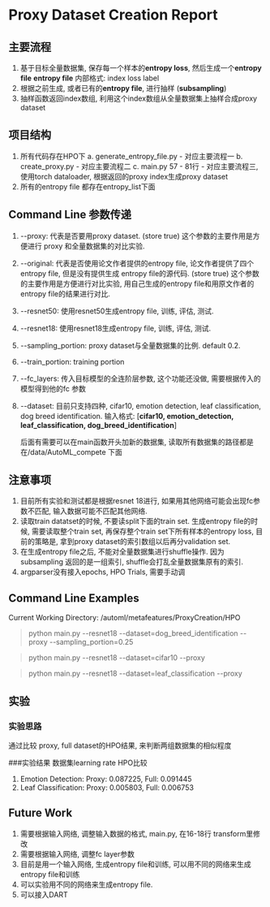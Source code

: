# Proxy Dataset Creation Report
 
 ## 主要流程
 1. 基于目标全量数据集, 保存每一个样本的**entropy loss**, 然后生成一个**entropy file**
    **entropy file** 内部格式: index    loss    label
 2. 根据之前生成, 或者已有的**entropy file**, 进行抽样 (**subsampling**)
 3. 抽样函数返回index数组, 利用这个index数组从全量数据集上抽样合成proxy dataset

 ## 项目结构
 1. 所有代码存在HPO下
    a. generate_entropy_file.py - 对应主要流程一
    b. create_proxy.py - 对应主要流程二
    c. main.py 57 - 81行 - 对应主要流程三, 使用torch dataloader, 根据返回的proxy index生成proxy dataset
 2. 所有的entropy file 都存在entropy_list下面

 ## Command Line 参数传递
 1. --proxy: 代表是否要用proxy dataset. (store true)
    这个参数的主要作用是方便进行 proxy 和全量数据集的对比实验.
 2. --original: 代表是否使用论文作者提供的entropy file, 论文作者提供了四个entropy file, 但是没有提供生成 entropy file的源代码. (store true)
    这个参数的主要作用是方便进行对比实验, 用自己生成的entropy file和用原文作者的entropy file的结果进行对比.
 3. --resnet50: 使用resnet50生成entropy file, 训练, 评估, 测试.
 4. --resnet18: 使用resnet18生成entropy file, 训练, 评估, 测试.
 5. --sampling_portion: proxy dataset与全量数据集的比例. default 0.2.
 6. --train_portion: training portion
 7. --fc_layers: 传入目标模型的全连阶层参数, 这个功能还没做, 需要根据传入的模型得到他的fc 参数
 8. --dataset: 目前只支持四种, cifar10, emotion detection, leaf classification, dog breed identification. 
 输入格式: [**cifar10, emotion_detection, leaf_classification, dog_breed_identification**]
    
    后面有需要可以在main函数开头加新的数据集, 读取所有数据集的路径都是在/data/AutoML_compete 下面

 ## 注意事项
 1. 目前所有实验和测试都是根据resnet 18进行, 如果用其他网络可能会出现fc参数不匹配, 输入数据可能不匹配其他网络.
 2. 读取train datatset的时候, 不要读split下面的train set. 生成entropy file的时候, 需要读取整个train set, 再保存整个train set下所有样本的entropy loss, 目前的策略是, 拿到proxy dataset的索引数组以后再分validation set.
 3. 在生成entropy file之后, 不能对全量数据集进行shuffle操作. 因为subsampling 返回的是一组索引, shuffle会打乱全量数据集原有的索引.
 4. argparser没有接入epochs, HPO Trials, 需要手动调

 ## Command Line Examples
 Current Working Directory: /automl/metafeatures/ProxyCreation/HPO


 >python main.py --resnet18 --dataset=dog_breed_identification --proxy --sampling_portion=0.25

 >python main.py --resnet18 --dataset=cifar10 --proxy

 >python main.py --resnet18 --dataset=leaf_classification --proxy


## 实验
### 实验思路
通过比较 proxy, full dataset的HPO结果, 来判断两组数据集的相似程度

###实验结果
数据集learning rate HPO比较
1. Emotion Detection: Proxy: 0.087225, Full: 0.091445
2. Leaf Classification: Proxy: 0.005803, Full: 0.006753

## Future Work
1. 需要根据输入网络, 调整输入数据的格式, main.py, 在16-18行 transform里修改
2. 需要根据输入网络, 调整fc layer参数
3. 目前是用一个输入网络, 生成entropy file和训练, 可以用不同的网络来生成entropy file和训练
4. 可以实验用不同的网络来生成entropy file.
5. 可以接入DART
